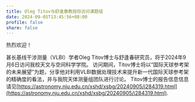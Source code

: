 ```yaml
---
title: Oleg Titov与舒逢春教授将访问课题组
date: 2024-09-05T13:45:56+08:00
profile: false
share: false
---
```


热烈欢迎！

<!--more-->

甚长基线干涉测量（VLBI）学者Oleg Titov博士与舒逢春研究员，将于2024年9月6日访问我校天文与空间科学学院。
访问期间，Titov博士将以“国际天球参考架的未来展望”为题，分享他对利用VLBI数据处理技术来提升新一代国际天球参考架的精确度的看法，并与我院天体测量组团队进行讨论。
Titov博士的报告信息信息请见[https://astronomy.nju.edu.cn/xshd/xsbg/20240905/i284319.html](https://astronomy.nju.edu.cn/xshd/xsbg/20240905/i284319.html).


